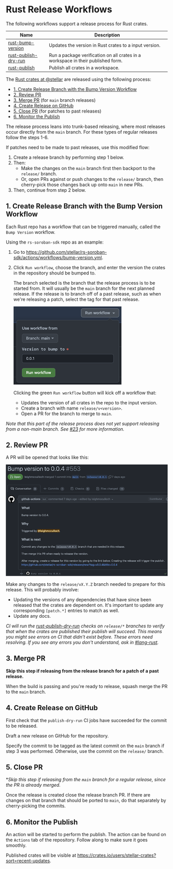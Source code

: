 # Rust Release Workflows

The following workflows support a release process for Rust crates.

| Name | Description |
| ---- | ----------- |
| [rust-bump-version] | Updates the version in Rust crates to a input version. |
| [rust-publish-dry-run] | Run a package verification on all crates in a workspace in their published form. |
| [rust-publish] | Publish all crates in a workspace. |

[rust-bump-version]: ./rust-bump-version.yml
[rust-publish-dry-run]: ./rust-publish-dry-run.yml
[rust-publish]: ./rust-publish.yml

The [Rust crates at @stellar][crates] are released using the following process:

[crates]: https://github.com/orgs/stellar/repositories?language=rust

  - [1. Create Release Branch with the Bump Version Workflow](#1-create-release-branch-with-the-bump-version-workflow)
  - [2. Review PR](#2-review-pr)
  - [3. Merge PR](#3-merge-pr) (for `main` branch releases)
  - [4. Create Release on GitHub](#4-create-release-on-github)
  - [5. Close PR](#5-merge-pr) (for patches to past releases)
  - [6. Monitor the Publish](#6-monitor-the-publish)

The release process leans into trunk-based releasing, where most releases occur
directly from the `main` branch. For these types of regular releases follow the
steps 1-6.

If patches need to be made to past releases, use this modified flow:
1. Create a release branch by performing step 1 below.
2. Then:
   - Make the changes on the `main` branch first then backport to the `release/`
   branch.
   - Or, open PRs against or push changes to the `release/` branch, then
   cherry-pick those changes back up onto `main` in new PRs.
3. Then, continue from step 2 below.

## 1. Create Release Branch with the Bump Version Workflow

Each Rust repo has a workflow that can be triggered manually, called the `Bump
Version` workflow.

Using the `rs-soroban-sdk` repo as an example:

1. Go to https://github.com/stellar/rs-soroban-sdk/actions/workflows/bump-version.yml.

2. Click `Run workflow`, choose the branch, and enter the version the crates in the repository should be bumped to.

    The branch selected is the branch that the release process is to be started
    from. It will usually be the `main` branch for the next planned release. If
    the release is to branch off of a past release, such as when we're releasing
    a patch, select the tag for that past release.

    ![](README-rust-release-1-run-bump-version.png)

    Clicking the green `Run workflow` button will kick off a workflow that:
    - Updates the version of all crates in the repo to the input version.
    - Create a branch with name `release/v<version>`.
    - Open a PR for the branch to merge to `main`.


_Note that this part of the release process does not yet support releasing from
a non-main branch. See [#23](https://github.com/stellar/actions/issues/23) for
more information._

## 2. Review PR

A PR will be opened that looks like this:

![](README-rust-release-2-pr.png)

Make any changes to the `release/vX.Y.Z` branch needed to prepare for this
release. This will probably involve:
 - Updating the versions of any dependencies that have since been released that
 the crates are dependent on. It's important to update any corresponding
 `[patch.*]` entries to match as well.
 - Update any docs.

_CI will run the [rust-publish-dry-run] checks on `release/*` branches to verify
that when the crates are published their publish will succeed. This means you
might see errors on CI that didn't exist before. These errors need resolving. If
you see any errors you don't understand, ask in [#lang-rust]._

## 3. Merge PR

**Skip this step if releasing from the release branch for a patch of a past
release.**

When the build is passing and you're ready to release, squash merge the PR to
the `main` branch.

## 4. Create Release on GitHub

First check that the `publish-dry-run` CI jobs have succeeded for the commit to
be released.

Draft a new release on GitHub for the repository.

Specify the commit to be tagged as the latest commit on the `main` branch if
step 3 was performed. Otherwise, use the commit on the `release/` branch.

## 5. Close PR

**Skip this step if releasing from the `main` branch for a regular release,
*since the PR is already merged.**

Once the release is created close the release branch PR. If there are changes on
that branch that should be ported to `main`, do that separately by
cherry-picking the commits.

## 6. Monitor the Publish

An action will be started to perform the publish. The action can be found on the
`Actions` tab of the repository. Follow along to make sure it goes smoothly.

Published crates will be visible at https://crates.io/users/stellar-crates?sort=recent-updates.

[#lang-rust]: https://stellarfoundation.slack.com/archives/C03BQJ34VGQ
